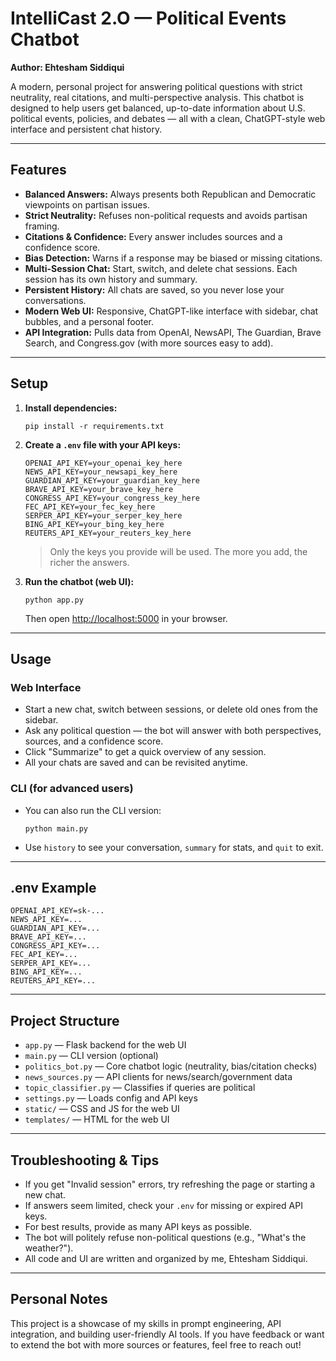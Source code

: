 # IntelliCast 2.O — Political Events Chatbot

**Author: Ehtesham Siddiqui**

A modern, personal project for answering political questions with strict neutrality, real citations, and multi-perspective analysis. This chatbot is designed to help users get balanced, up-to-date information about U.S. political events, policies, and debates — all with a clean, ChatGPT-style web interface and persistent chat history.

---

## Features

- **Balanced Answers:** Always presents both Republican and Democratic viewpoints on partisan issues.
- **Strict Neutrality:** Refuses non-political requests and avoids partisan framing.
- **Citations & Confidence:** Every answer includes sources and a confidence score.
- **Bias Detection:** Warns if a response may be biased or missing citations.
- **Multi-Session Chat:** Start, switch, and delete chat sessions. Each session has its own history and summary.
- **Persistent History:** All chats are saved, so you never lose your conversations.
- **Modern Web UI:** Responsive, ChatGPT-like interface with sidebar, chat bubbles, and a personal footer.
- **API Integration:** Pulls data from OpenAI, NewsAPI, The Guardian, Brave Search, and Congress.gov (with more sources easy to add).

---

## Setup

1. **Install dependencies:**
   ```
   pip install -r requirements.txt
   ```

2. **Create a `.env` file with your API keys:**
   ```
   OPENAI_API_KEY=your_openai_key_here
   NEWS_API_KEY=your_newsapi_key_here
   GUARDIAN_API_KEY=your_guardian_key_here
   BRAVE_API_KEY=your_brave_key_here
   CONGRESS_API_KEY=your_congress_key_here
   FEC_API_KEY=your_fec_key_here
   SERPER_API_KEY=your_serper_key_here
   BING_API_KEY=your_bing_key_here
   REUTERS_API_KEY=your_reuters_key_here
   ```
   > Only the keys you provide will be used. The more you add, the richer the answers.

3. **Run the chatbot (web UI):**
   ```
   python app.py
   ```
   Then open [http://localhost:5000](http://localhost:5000) in your browser.

---

## Usage

### **Web Interface**
- Start a new chat, switch between sessions, or delete old ones from the sidebar.
- Ask any political question — the bot will answer with both perspectives, sources, and a confidence score.
- Click "Summarize" to get a quick overview of any session.
- All your chats are saved and can be revisited anytime.

### **CLI (for advanced users)**
- You can also run the CLI version:
  ```
  python main.py
  ```
- Use `history` to see your conversation, `summary` for stats, and `quit` to exit.

---

## .env Example
```
OPENAI_API_KEY=sk-...
NEWS_API_KEY=...
GUARDIAN_API_KEY=...
BRAVE_API_KEY=...
CONGRESS_API_KEY=...
FEC_API_KEY=...
SERPER_API_KEY=...
BING_API_KEY=...
REUTERS_API_KEY=...
```

---

## Project Structure
- `app.py` — Flask backend for the web UI
- `main.py` — CLI version (optional)
- `politics_bot.py` — Core chatbot logic (neutrality, bias/citation checks)
- `news_sources.py` — API clients for news/search/government data
- `topic_classifier.py` — Classifies if queries are political
- `settings.py` — Loads config and API keys
- `static/` — CSS and JS for the web UI
- `templates/` — HTML for the web UI

---

## Troubleshooting & Tips
- If you get "Invalid session" errors, try refreshing the page or starting a new chat.
- If answers seem limited, check your `.env` for missing or expired API keys.
- For best results, provide as many API keys as possible.
- The bot will politely refuse non-political questions (e.g., "What's the weather?").
- All code and UI are written and organized by me, Ehtesham Siddiqui.

---

## Personal Notes
This project is a showcase of my skills in prompt engineering, API integration, and building user-friendly AI tools. If you have feedback or want to extend the bot with more sources or features, feel free to reach out! 